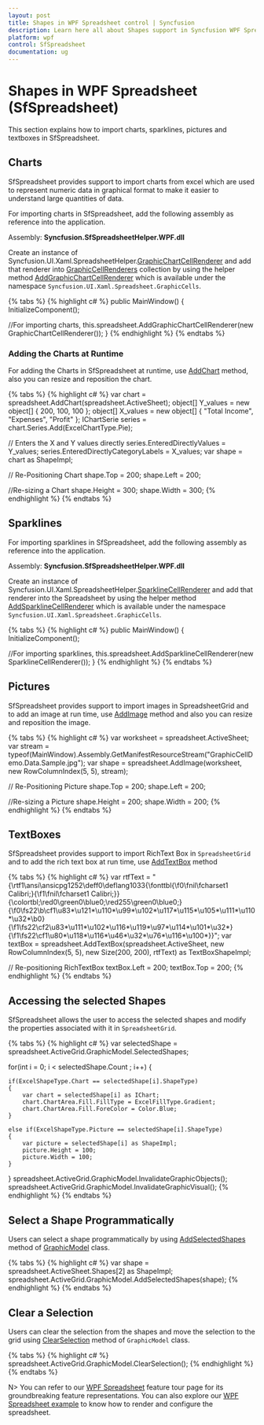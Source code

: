 ```yaml
---
layout: post
title: Shapes in WPF Spreadsheet control | Syncfusion
description: Learn here all about Shapes support in Syncfusion WPF Spreadsheet (SfSpreadsheet) control, its elements and more.
platform: wpf
control: SfSpreadsheet
documentation: ug
---
```


# Shapes in WPF Spreadsheet (SfSpreadsheet)
 This section explains how to import charts, sparklines, pictures and textboxes in SfSpreadsheet.

## Charts

SfSpreadsheet provides support to import charts from excel which are used to represent numeric data in graphical format to make it easier to understand large quantities of data.

For importing charts in SfSpreadsheet, add the following assembly as reference into the application.
 
Assembly: **Syncfusion.SfSpreadsheetHelper.WPF.dll**

Create an instance of Syncfusion.UI.Xaml.SpreadsheetHelper.[GraphicChartCellRenderer](https://help.syncfusion.com/cr/wpf/Syncfusion.UI.Xaml.SpreadsheetHelper.GraphicChartCellRenderer.html) and add that renderer into [GraphicCellRenderers](https://help.syncfusion.com/cr/wpf/Syncfusion.UI.Xaml.Spreadsheet.GraphicCells.GraphicModel.html#Syncfusion_UI_Xaml_Spreadsheet_GraphicCells_GraphicModel_GraphicCellRenderers) collection by using the helper method [AddGraphicChartCellRenderer](https://help.syncfusion.com/cr/wpf/Syncfusion.UI.Xaml.Spreadsheet.GraphicCells.GraphicCellHelper.html#Syncfusion_UI_Xaml_Spreadsheet_GraphicCells_GraphicCellHelper_AddGraphicChartCellRenderer_Syncfusion_UI_Xaml_Spreadsheet_SfSpreadsheet_Syncfusion_UI_Xaml_Spreadsheet_GraphicCells_IGraphicCellRenderer_) which is available under the namespace `Syncfusion.UI.Xaml.Spreadsheet.GraphicCells`. 

{% tabs %}
{% highlight c# %}
public MainWindow()
{
  InitializeComponent();
  
  //For importing charts,
  this.spreadsheet.AddGraphicChartCellRenderer(new GraphicChartCellRenderer());
}
{% endhighlight %}
{% endtabs %}

### Adding the Charts at Runtime

For adding the Charts in SfSpreadsheet at runtime, use [AddChart](https://help.syncfusion.com/cr/wpf/Syncfusion.UI.Xaml.Spreadsheet.GraphicCells.GraphicCellHelper.html#Syncfusion_UI_Xaml_Spreadsheet_GraphicCells_GraphicCellHelper_AddChart_Syncfusion_UI_Xaml_Spreadsheet_SfSpreadsheet_Syncfusion_XlsIO_IWorksheet_) method, also you can resize and reposition the chart.

{% tabs %}
{% highlight c# %}
var chart = spreadsheet.AddChart(spreadsheet.ActiveSheet);
object[] Y_values = new object[] { 200, 100, 100 };
object[] X_values = new object[] { "Total Income", "Expenses", "Profit" };
IChartSerie series = chart.Series.Add(ExcelChartType.Pie);

// Enters the X and Y values directly
series.EnteredDirectlyValues = Y_values;
series.EnteredDirectlyCategoryLabels = X_values;
var shape = chart as ShapeImpl;

// Re-Positioning Chart
shape.Top = 200;
shape.Left = 200;

//Re-sizing a Chart
shape.Height = 300;
shape.Width = 300;
{% endhighlight %}
{% endtabs %}

## Sparklines

For importing sparklines in SfSpreadsheet, add the following assembly as reference into the application.
 
Assembly: **Syncfusion.SfSpreadsheetHelper.WPF.dll**

Create an instance of Syncfusion.UI.Xaml.SpreadsheetHelper.[SparklineCellRenderer](https://help.syncfusion.com/cr/wpf/Syncfusion.UI.Xaml.SpreadsheetHelper.SparklineCellRenderer.html) and add that renderer into the Spreadsheet by using the helper method [AddSparklineCellRenderer](https://help.syncfusion.com/cr/wpf/Syncfusion.UI.Xaml.Spreadsheet.GraphicCells.GraphicCellHelper.html#Syncfusion_UI_Xaml_Spreadsheet_GraphicCells_GraphicCellHelper_AddSparklineCellRenderer_Syncfusion_UI_Xaml_Spreadsheet_SfSpreadsheet_Syncfusion_UI_Xaml_Spreadsheet_CellRenderer_ISpreadsheetCellRenderer_) which is available under the namespace `Syncfusion.UI.Xaml.Spreadsheet.GraphicCells`.

{% tabs %}
{% highlight c# %}
public MainWindow()
{
  InitializeComponent();
      
  //For importing sparklines,
  this.spreadsheet.AddSparklineCellRenderer(new SparklineCellRenderer());
}
{% endhighlight %}
{% endtabs %}

## Pictures

SfSpreadsheet provides support to import images in SpreadsheetGrid and to add an image at run time, use [AddImage](https://help.syncfusion.com/cr/wpf/Syncfusion.UI.Xaml.Spreadsheet.GraphicCells.GraphicCellHelper.html#Syncfusion_UI_Xaml_Spreadsheet_GraphicCells_GraphicCellHelper_AddImage_Syncfusion_UI_Xaml_Spreadsheet_SfSpreadsheet_Syncfusion_XlsIO_IWorksheet_Syncfusion_UI_Xaml_Grid_ScrollAxis_RowColumnIndex_System_IO_Stream_) method and also you can resize and reposition the image.

{% tabs %}
{% highlight c# %}
var worksheet = spreadsheet.ActiveSheet;
var stream = typeof(MainWindow).Assembly.GetManifestResourceStream("GraphicCellDemo.Data.Sample.jpg");
var shape = spreadsheet.AddImage(worksheet, new RowColumnIndex(5, 5), stream);

// Re-Positioning Picture
shape.Top = 200;
shape.Left = 200;

 //Re-sizing a Picture
shape.Height = 200;
shape.Width = 200;
{% endhighlight %}
{% endtabs %}

## TextBoxes

SfSpreadsheet provides support to import RichText Box in `SpreadsheetGrid` and to add the rich text box at run time, use [AddTextBox](https://help.syncfusion.com/cr/wpf/Syncfusion.UI.Xaml.Spreadsheet.GraphicCells.GraphicCellHelper.html#Syncfusion_UI_Xaml_Spreadsheet_GraphicCells_GraphicCellHelper_AddTextBox_Syncfusion_UI_Xaml_Spreadsheet_SfSpreadsheet_Syncfusion_XlsIO_IWorksheet_Syncfusion_UI_Xaml_Grid_ScrollAxis_RowColumnIndex_System_Windows_Size_System_String_) method

{% tabs %}
{% highlight c# %}
var rtfText = "{\\rtf1\\ansi\\ansicpg1252\\deff0\\deflang1033{\\fonttbl{\\f0\\fnil\\fcharset1 Calibri;}{\\f1\\fnil\\fcharset1 Calibri;}}{\\colortbl;\\red0\\green0\\blue0;\\red255\\green0\\blue0;}{\\f0\\fs22\\b\\cf1\\u83*\\u121*\\u110*\\u99*\\u102*\\u117*\\u115*\\u105*\\u111*\\u110*\\u32*\\b0}                           {\\f1\\fs22\\cf2\\u83*\\u111*\\u102*\\u116*\\u119*\\u97*\\u114*\\u101*\\u32*}{\\f1\\fs22\\cf1\\u80*\\u118*\\u116*\\u46*\\u32*\\u76*\\u116*\\u100*}}";
var textBox = spreadsheet.AddTextBox(spreadsheet.ActiveSheet, new RowColumnIndex(5, 5), new Size(200, 200), rtfText) as TextBoxShapeImpl;

// Re-positioning RichTextBox
textBox.Left = 200;
textBox.Top = 200;
{% endhighlight %}
{% endtabs %}

## Accessing the selected Shapes

SfSpreadsheet allows the user to access the selected shapes and modify the properties associated with it in `SpreadsheetGrid`.

{% tabs %}
{% highlight c# %}
var selectedShape = spreadsheet.ActiveGrid.GraphicModel.SelectedShapes;

for(int i = 0; i < selectedShape.Count ; i++)
{

    if(ExcelShapeType.Chart == selectedShape[i].ShapeType)
    {
        var chart = selectedShape[i] as IChart;
        chart.ChartArea.Fill.FillType = ExcelFillType.Gradient;
        chart.ChartArea.Fill.ForeColor = Color.Blue;
    }

    else if(ExcelShapeType.Picture == selectedShape[i].ShapeType)
    {
        var picture = selectedShape[i] as ShapeImpl;
        picture.Height = 100;
        picture.Width = 100;
    }
}
spreadsheet.ActiveGrid.GraphicModel.InvalidateGraphicObjects();
spreadsheet.ActiveGrid.GraphicModel.InvalidateGraphicVisual();
{% endhighlight %}
{% endtabs %}

## Select a Shape Programmatically

Users can select a shape programmatically by using [AddSelectedShapes](https://help.syncfusion.com/cr/wpf/Syncfusion.UI.Xaml.Spreadsheet.GraphicCells.GraphicModel.html#Syncfusion_UI_Xaml_Spreadsheet_GraphicCells_GraphicModel_AddSelectedShapes_Syncfusion_XlsIO_Implementation_Shapes_ShapeImpl_) method of [GraphicModel](https://help.syncfusion.com/cr/wpf/Syncfusion.UI.Xaml.Spreadsheet.GraphicCells.GraphicModel.html) class.

{% tabs %}
{% highlight c# %}
var shape = spreadsheet.ActiveSheet.Shapes[2] as ShapeImpl;          
spreadsheet.ActiveGrid.GraphicModel.AddSelectedShapes(shape);
{% endhighlight %}
{% endtabs %}

## Clear a Selection

Users can clear the selection from the shapes and move the selection to the grid using [ClearSelection](https://help.syncfusion.com/cr/wpf/Syncfusion.UI.Xaml.Spreadsheet.GraphicCells.GraphicModel.html#Syncfusion_UI_Xaml_Spreadsheet_GraphicCells_GraphicModel_ClearSelection) method of `GraphicModel` class.

{% tabs %}
{% highlight c# %}
spreadsheet.ActiveGrid.GraphicModel.ClearSelection();
{% endhighlight %}
{% endtabs %}


N> You can refer to our [WPF Spreadsheet](https://www.syncfusion.com/wpf-controls/spreadsheet) feature tour page for its groundbreaking feature representations. You can also explore our [WPF Spreadsheet example](https://github.com/syncfusion/wpf-demos) to know how to render and configure the spreadsheet.